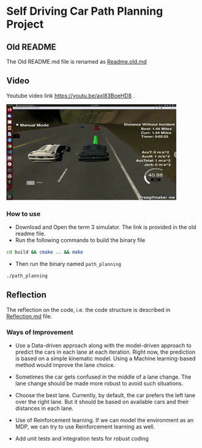 # Self Driving Car Path Planning Project

## Old README
The Old README.md file is renamed as [Readme.old.md](README.old.md)

## Video
Youtube video link https://youtu.be/axl83BoeHD8 .

![](CarNDPathPlanningProject_Udacity_Self_Driving_Car_Nanodeg.gif)

### How to use
- Download and Open the term 3 simulator. The link is provided in the old readme file.
- Run the following commands to build the binary file
```bash
cd build && cmake .. && make
```
- Then run the binary named `path_planning`
```bash
./path_planning
``` 


## Reflection
The reflection on the code, i.e. the code structure is described in [Reflection.md](Reflection.md) file. 

### Ways of Improvement

- Use a Data-driven approach along with the model-driven approach to predict the cars in each lane at each iteration. Right now, the prediction is based on a simple kinematic model. Using a Machine learning-based method would improve the lane choice.

- Sometimes the car gets confused in the middle of a lane change. The lane change should be made more robust to avoid such situations.

- Choose the best lane. Currently, by default, the car prefers the left lane over the right lane. But it should be based on available cars and their distances in each lane.

- Use of Reinforcement learning. If we can model the environment as an MDP, we can try to use Reinforcement learning as well.

- Add unit tests and integration tests for robust coding